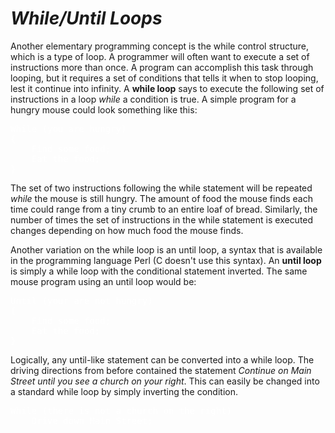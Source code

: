 # *__While/Until Loops__*

Another elementary programming concept is the while control structure, which is a type of loop. A programmer will often want to execute a set of instructions more than once. A program can accomplish this task through looping, but it requires a set of conditions that tells it when to stop looping, lest it continue into infinity. A __while loop__ says to execute the following set of instructions in a loop _while_ a condition is true. A simple program for a hungry mouse could look something like this:

<pre style="color: white;">
While (you are hungry)
{
    Find some food;
    Eat the food;
}
</pre>

The set of two instructions following the while statement will be repeated _while_ the mouse is still hungry. The amount of food the mouse finds each time could range from a tiny crumb to an entire loaf of bread. Similarly, the number of times the set of instructions in the while statement is executed changes depending on how much food the mouse finds.

Another variation on the while loop is an until loop, a syntax that is available in the programming language Perl (C doesn't use this syntax). An __until loop__ is simply a while loop with the conditional statement inverted. The same mouse program using an until loop would be:

<pre style="color: white;">
Until (your are not hungry)
{
    Find some food;
    Eat the food;
}
</pre>

Logically, any until-like statement can be converted into a while loop. The driving directions from before contained the statement _Continue on Main Street until you see a church on your right_. This can easily be changed into a standard while loop by simply inverting the condition.

<pre style="color: white;">
While (there is not a church on the right)
    Drive down Main Street;
</pre>